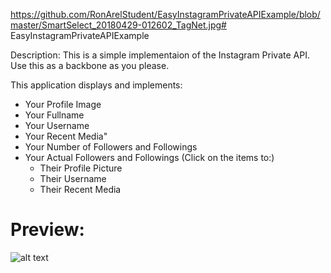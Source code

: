 https://github.com/RonArelStudent/EasyInstagramPrivateAPIExample/blob/master/SmartSelect_20180429-012602_TagNet.jpg# EasyInstagramPrivateAPIExample

Description: This is a simple implementaion of the Instagram Private API. Use this as a backbone as you please. 

This application displays and implements:

- Your Profile Image
- Your Fullname
- Your Username
- Your Recent Media"
- Your Number of Followers and Followings
- Your Actual Followers and Followings (Click on the items to:)
   + Their Profile Picture
   + Their Username
   + Their Recent Media
   
# Preview:

![alt text](https://github.com/RonArelStudent/EasyInstagramPrivateAPIExample/blob/master/SmartSelect_20180429-012602_TagNet.jpg)
